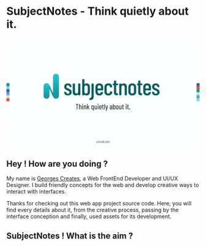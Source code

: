 # SubjectNotes - Think quietly about it.

![Thumbnail for "Subject Notes - v0.0.06.2021"](./images/v00062021-thumbnail.png)

## Hey ! How are you doing ?

My name is [Georges Creates](https://www.instagram.com/georgescreates/), a Web FrontEnd Developer and UI/UX Designer. I build friendly concepts for the web and develop creative ways to interact with interfaces.

Thanks for checking out this web app project source code. Here, you will find every details about it, from the creative process, passing by the interface conception and finally, used assets for its development.

## SubjectNotes ! What is the aim ?
